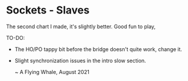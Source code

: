 # Sockets - Slaves

The second chart I made, it's slightly better. Good fun to play,

TO-DO:
- The HO/PO tappy bit before the bridge doesn't quite work, change it.
- Slight synchronization issues in the intro slow section.

    ~ A Flying Whale, August 2021